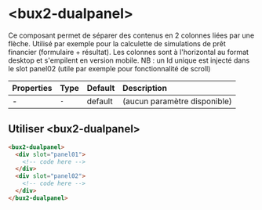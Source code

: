 # &lt;bux2-dualpanel&gt;

Ce composant permet de séparer des contenus en 2 colonnes liées par une flèche.
Utilisé par exemple pour la calculette de simulations de prêt financier (formulaire + résultat).
Les colonnes sont à l'horizontal au format desktop et s'empilent en version mobile.
NB : un Id unique est injecté dans le slot panel02 (utile par exemple pour fonctionnalité de scroll)



| Properties      | Type      | Default | Description                                                         |
| :-------------- | :-------- | :------ | :------------------------------------------------------------------ |
| -       | `-`  | default | (aucun paramètre disponible)                             |


## Utiliser &lt;bux2-dualpanel&gt;

```html
<bux2-dualpanel>
  <div slot="panel01">
    <!-- code here -->
  </div>
  <div slot="panel02">
    <!-- code here -->
  </div>
</bux2-dualpanel>
```
